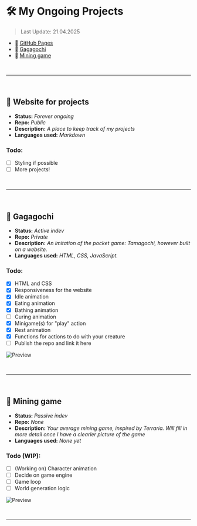 
# 🛠️ My Ongoing Projects

> Last Update:
> 21.04.2025

- 📰 [GitHub Pages](#-website-for-projects)
- 👾 [Gagagochi](#-gagagochi)
- 👾 [Mining game](#-mining-game)

<br>

________________________________________________________________

<br>


## 📰 Website for projects
- **Status:** *Forever ongoing*
- **Repo:** *Public*
- **Description:** *A place to keep track of my projects*
- **Languages used:** *Markdown*

### Todo:
- [ ]  Styling if possible
- [ ]  More projects!

<br>

________________________________________________________________

<br>

## 👾 Gagagochi

- **Status:** *Active indev*
- **Repo:** *Private*
- **Description:** *An imitation of the pocket game: Tamagochi, however built on a website.*
- **Languages used:** *HTML, CSS, JavaScript.*
  
### Todo:
- [x]  HTML and CSS
- [x]  Responsiveness for the website
- [x]  Idle animation
- [x]  Eating animation
- [x]  Bathing animation
- [ ]  Curing animation
- [x]  Minigame(s) for "play" action
- [x]  Rest animation
- [x]  Functions for actions to do with your creature
- [ ]  Publish the repo and link it here

![Preview](https://github.com/user-attachments/assets/0662d381-8eeb-410d-b1be-c995134e47e0)

<br>

________________________________________________________________

<br>


## 👾 Mining game

- **Status:** *Passive indev*
- **Repo:** *None*
- **Description:** *Your average mining game, inspired by Terraria. Will fill in more detail once I have a clearler picture of the game*
- **Languages used:** *None yet*

### Todo (WIP):
- [ ] \(Working on) Character animation
- [ ] Decide on game engine
- [ ] Game loop
- [ ] World generation logic

![Preview](https://github.com/user-attachments/assets/a15aa7a2-adad-4a34-bb3c-e9b1fc30f92e)


<br>

________________________________________________________________

<br>


